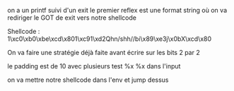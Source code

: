 on a un printf suivi d'un exit le premier reflex est une format string où on va rediriger le GOT de exit vers notre shellcode


Shellcode : 1\xc0\xb0\xbe\xcd\x801\xc91\xd2Qhn/shh//bi\x89\xe3j\x0bX\xcd\x80

On va faire une stratégie déjà faite avant écrire sur les bits 2 par 2 

le padding est de 10 avec plusieurs test %x %x dans l'input

on va mettre notre shellcode dans l'env et jump dessus


